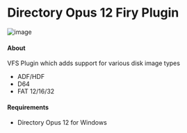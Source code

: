 # Directory Opus 12 Firy Plugin

![image](https://user-images.githubusercontent.com/1327406/47679796-323dbc80-dc19-11e8-91f0-8b82d5a89257.png)

#### About

VFS Plugin which adds support for various disk image types

* ADF/HDF
* D64
* FAT 12/16/32


#### Requirements

* Directory Opus 12 for Windows
